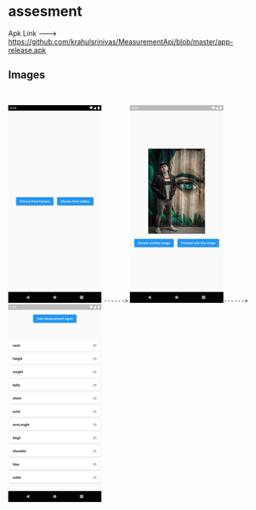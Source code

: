 # assesment

Apk Link ---> https://github.com/krahulsrinivas/MeasurementApi/blob/master/app-release.apk

## Images

<br/>

<img src="images/home.png" 
     alt="Logo" height="400px"> `------>`
<img src="images/image.png" 
     alt="Logo" height="400px">`------>`
<img src="images/measurements.png" 
     alt="Logo" height="400px">
<br/>
